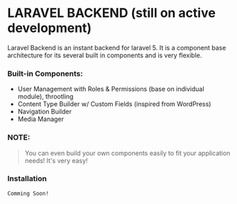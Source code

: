 # LARAVEL BACKEND (still on active development)

Laravel Backend is an instant backend for laravel 5. It is a component base architecture for its several built in components and is very flexible.

### Built-in Components:
  - User Management with Roles & Permissions (base on individual module), throotling
  - Content Type Builder w/ Custom Fields (inspired from WordPress)
  - Navigation Builder
  - Media Manager

### NOTE: 

> You can even build your own components easily to fit your application needs! It's very easy!

### Installation

```sh
Comming Soon!
```
